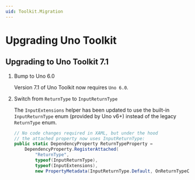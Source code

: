 ```yaml
---
uid: Toolkit.Migration
---
```


# Upgrading Uno Toolkit

## Upgrading to Uno Toolkit 7.1

1. Bump to Uno 6.0

    Version 7.1 of Uno Toolkit now requires `Uno 6.0`.

2. Switch from `ReturnType` to `InputReturnType`

    The `InputExtensions` helper has been updated to use the built-in `InputReturnType` enum (provided by Uno v6+) instead of the legacy `ReturnType` enum.

    ```csharp
    // No code changes required in XAML, but under the hood
    // the attached property now uses InputReturnType:
    public static DependencyProperty ReturnTypeProperty =
        DependencyProperty.RegisterAttached(
            "ReturnType",
            typeof(InputReturnType),
            typeof(InputExtensions),
            new PropertyMetadata(InputReturnType.Default, OnReturnTypeChanged));
    ```
